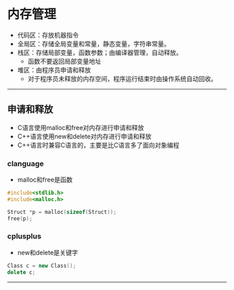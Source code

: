 # 内存管理


- 代码区：存放机器指令
- 全局区：存储全局变量和常量，静态变量，字符串常量。
- 栈区：存储局部变量，函数参数；由编译器管理，自动释放。
    - 函数不要返回局部变量地址
- 堆区：由程序员申请和释放
    - 对于程序员未释放的内存空间，程序运行结束时由操作系统自动回收。







---
## 申请和释放

- C语言使用malloc和free对内存进行申请和释放
- C++语言使用new和delete对内存进行申请和释放
- C++语言时兼容C语言的，主要是比C语言多了面向对象编程



### clanguage

- malloc和free是函数
```c
#include<stdlib.h>
#include<malloc.h>

Struct *p = malloc(sizeof(Struct));
free(p);

```


### cplusplus

- new和delete是关键字
```cpp
Class c = new Class();
delete c;
```




---